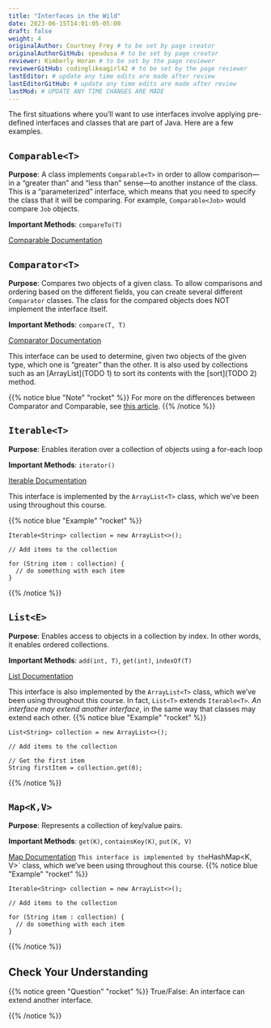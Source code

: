 ```yaml
---
title: "Interfaces in the Wild"
date: 2023-06-15T14:01:05-05:00
draft: false
weight: 4
originalAuthor: Courtney Frey # to be set by page creator
originalAuthorGitHub: speudusa # to be set by page creator
reviewer: Kimberly Horan # to be set by the page reviewer
reviewerGitHub: codinglikeagirl42 # to be set by the page reviewer
lastEditor: # update any time edits are made after review
lastEditorGitHub: # update any time edits are made after review
lastMod: # UPDATE ANY TIME CHANGES ARE MADE
---
```

The first situations where you’ll want to use interfaces involve applying pre-defined interfaces and classes that are part of Java. Here are a few examples.

## `Comparable<T>`
**Purpose**: A class implements `Comparable<T>` in order to allow comparison—in a “greater than” and “less than” sense—to another instance of the class. This is a “parameterized” interface, which means that you need to specify the class that it will be comparing. For example, `Comparable<Job>` would compare `Job` objects.

**Important Methods**: `compareTo(T)`

[Comparable Documentation](https://docs.oracle.com/en/java/javase/17/docs/api/java.base/java/lang/Comparable.html)

## `Comparator<T>`
**Purpose**: Compares two objects of a given class. To allow comparisons and ordering based on the different fields, you can create several different `Comparator` classes. The class for the compared objects does NOT implement the interface itself.

**Important Methods**: `compare(T, T)`

[Comparator Documentation](https://docs.oracle.com/en/java/javase/17/docs/api/java.base/java/util/Comparator.html)

<!-- TODO: link 1 & 2 back to chapter 3.4 -->
This interface can be used to determine, given two objects of the given type, which one is “greater” than the other. It is also used by collections such as an [ArrayList](TODO 1) to sort its contents with the [sort](TODO 2) method.

{{% notice blue "Note" "rocket" %}} 
 For more on the differences between Comparator and Comparable, see [this article](https://www.javatpoint.com/difference-between-comparable-and-comparator).
{{% /notice %}}

## `Iterable<T>`
**Purpose**: Enables iteration over a collection of objects using a for-each loop

**Important Methods**: `iterator()`

[Iterable Documentation](https://docs.oracle.com/en/java/javase/17/docs/api/java.base/java/lang/Iterable.html)

This interface is implemented by the `ArrayList<T>` class, which we’ve been using throughout this course.

{{% notice blue "Example" "rocket" %}} 
 ```java{linenos=table,hl_lines=[],linenostart=1}
Iterable<String> collection = new ArrayList<>();

// Add items to the collection

for (String item : collection) {
   // do something with each item
}
```
{{% /notice %}}

## `List<E>`
**Purpose**: Enables access to objects in a collection by index. In other words, it enables ordered collections.

**Important Methods**: `add(int, T)`, `get(int)`, `indexOf(T)`

[List Documentation](https://docs.oracle.com/en/java/javase/17/docs/api/java.base/java/util/List.html)

This interface is also implemented by the `ArrayList<T>` class, which we’ve been using throughout this course. In fact, `List<T>` extends `Iterable<T>`. _An interface may extend another interface_, in the same way that classes may extend each other.
{{% notice blue "Example" "rocket" %}} 
 ```java{linenos=table,hl_lines=[],linenostart=1}
List<String> collection = new ArrayList<>();

// Add items to the collection

// Get the first item
String firstItem = collection.get(0);
```
{{% /notice %}}

## `Map<K,V>`
**Purpose**: Represents a collection of key/value pairs.

**Important Methods**: `get(K)`, `containsKey(K)`, `put(K, V)`

[Map Documentation](https://docs.oracle.com/en/java/javase/17/docs/api/java.base/java/util/Map.html)
`
This interface is implemented by the `HashMap<K, V>` class, which we’ve been using throughout this course.
{{% notice blue "Example" "rocket" %}} 
 ```java{linenos=table,hl_lines=[],linenostart=1}
Iterable<String> collection = new ArrayList<>();

// Add items to the collection

for (String item : collection) {
   // do something with each item
}
```
{{% /notice %}}

## Check Your Understanding

{{% notice green  "Question" "rocket" %}} 
 True/False: An interface can extend another interface.
 <!-- ans: true -->
{{% /notice %}}